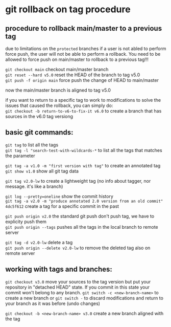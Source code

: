 # git rollback on tag procedure

## procedure to rollback main/master to a previous tag
due to limitations on the `protected` branches if a user is not abled to perform force push, the user will not be able to perform a rollback. You need to be allowed to force push on main/master to rollback to a previous tag!!!

`git checkout main` checkout main/master branch           
`git reset --hard v5.0` reset the HEAD of the branch to tag v5.0          
`git push -f origin main` force push the change of HEAD to main/master

now the main/master branch is aligned to tag v5.0        


if you want to return to a specific tag to work to modifications to solve the issues that caused the rollback, you can simply do:          
`git checkout -b return-to-v6-to-fix-it v6.0` to create a branch that has sources in the v6.0 tag versiong



## basic git commands:

`git tag` to list all the tags          
`git tag -l "search-test-with-wildcards-*` to list all the tags that matches the parameter           

`git tag -a v1.0 -m "first version with tag"` to create an annotated tag        
`git show v1.0` show all git tag data

`git tag v2.0-lw` to create a lightweight tag (no info about tagger, nor message. it's like a branch)     

`git log --pretty=oneline` show the commit history          
`git tag -a v2.0 -m "produce annotated 2.0 version from an old commit" 4dc5f612` create a tag for a specific commit in the past

`git push origin v2.0` the standard git push don't push tag, we have to explicity push them                    
`git push origin --tags` pushes all the tags in the local branch to remote server

`git tag -d v2.0-lw` delete a tag           
`git push origin --delete v2.0-lw` to remove the deleted tag also on remote server

## working with tags and branches:

`git checkout v3.0` move your sources to the tag version but put your repository in "detached HEAD" state. If you commit in this state your commit won't belong to any branch. `git switch -c <new-branch-name>` to create a new branch or `git switch -` to discard modifications and return to your branch as it was before (undo changes)                         

`git checkout -b <new-branch-name> v3.0` create a new branch aligned with the tag          


